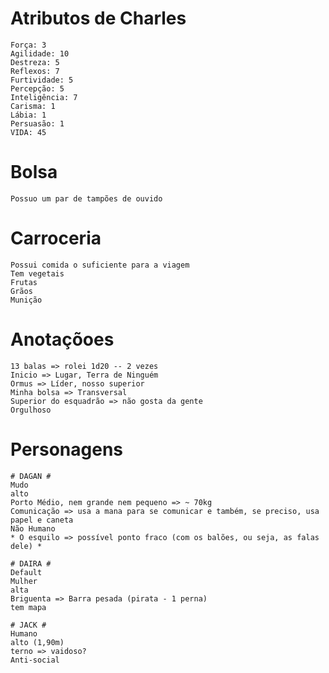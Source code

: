 # Atributos de Charles #
    Força: 3
    Agilidade: 10
    Destreza: 5
    Reflexos: 7
    Furtividade: 5
    Percepção: 5
    Inteligência: 7
    Carisma: 1
    Lábia: 1
    Persuasão: 1
    VIDA: 45

# Bolsa #
    Possuo um par de tampões de ouvido

# Carroceria #
    Possui comida o suficiente para a viagem
    Tem vegetais
    Frutas
    Grãos
    Munição


# Anotaçõoes #
    13 balas => rolei 1d20 -- 2 vezes
    Inicio => Lugar, Terra de Ninguém
    Ormus => Líder, nosso superior
    Minha bolsa => Transversal
    Superior do esquadrão => não gosta da gente
    Orgulhoso

# Personagens #

    # DAGAN #
    Mudo
    alto
    Porto Médio, nem grande nem pequeno => ~ 70kg
    Comunicação => usa a mana para se comunicar e também, se preciso, usa papel e caneta
    Não Humano
    * O esquilo => possível ponto fraco (com os balões, ou seja, as falas dele) *

    # DAIRA #
    Default
    Mulher
    alta
    Briguenta => Barra pesada (pirata - 1 perna)
    tem mapa

    # JACK #
    Humano
    alto (1,90m)
    terno => vaidoso?
    Anti-social